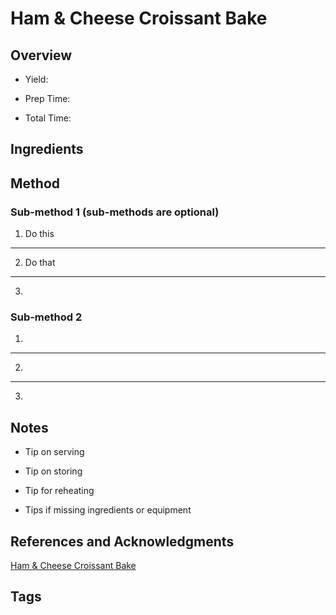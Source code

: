 # Ham & Cheese Croissant Bake

## Overview

- Yield:

- Prep Time:

- Total Time:

## Ingredients



## Method

### Sub-method 1 (sub-methods are optional)

1. Do this
---
2. Do that
---
3.

### Sub-method 2

1.
---
2.
---
3.

## Notes

- Tip on serving

- Tip on storing

- Tip for reheating

- Tips if missing ingredients or equipment

## References and Acknowledgments

[Ham & Cheese Croissant Bake](https://www.halfbakedharvest.com/ham-and-cheese-croissant-bake/#bo-recipe)

## Tags


